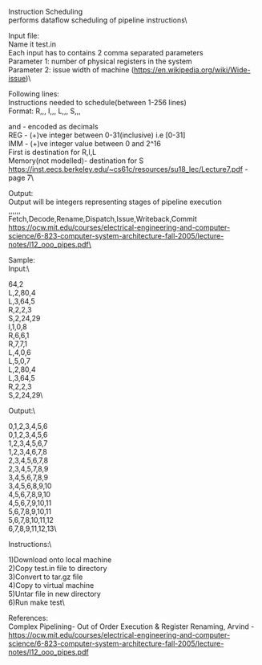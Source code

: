 Instruction Scheduling\
performs dataflow scheduling of pipeline instructions\

Input file:\
Name it test.in\
Each input has to contains 2 comma separated parameters\
Parameter 1: number of physical registers in the system\
Parameter 2: issue width of machine (https://en.wikipedia.org/wiki/Wide-issue)\

Following lines:\
Instructions needed to schedule(between 1-256 lines)\
Format:
  R,<REG>,<REG>,<REG>
  I,<REG>,<REG>,<IMM>
  L,<REG>,<IMM>,<REG>
  S,<REG>,<IMM>,<REG>
  
  <REG> and <IMM> - encoded as decimals\
  REG - (+)ve integer between 0-31(inclusive) i.e [0-31]\
  IMM - (+)ve integer value between 0 and 2^16\
  First <REG> is destination for R,I,L\
  Memory(not modelled)- destination for S\
  https://inst.eecs.berkeley.edu/~cs61c/resources/su18_lec/Lecture7.pdf - page 7\

Output:\
  Output will be integers representing stages of pipeline execution\
  <FE>,<DE>,<RE>,<DI>,<IS>,<WB>,<CO>\
  Fetch,Decode,Rename,Dispatch,Issue,Writeback,Commit\
  https://ocw.mit.edu/courses/electrical-engineering-and-computer-science/6-823-computer-system-architecture-fall-2005/lecture-notes/l12_ooo_pipes.pdf\
  
Sample:\
Input:\

64,2\
L,2,80,4\
L,3,64,5\
R,2,2,3\
S,2,24,29\
I,1,0,8\
R,6,6,1\
R,7,7,1\
L,4,0,6\
L,5,0,7\
L,2,80,4\
L,3,64,5\
R,2,2,3\
S,2,24,29\

Output:\

0,1,2,3,4,5,6\
0,1,2,3,4,5,6\
1,2,3,4,5,6,7\
1,2,3,4,6,7,8\
2,3,4,5,6,7,8\
2,3,4,5,7,8,9\
3,4,5,6,7,8,9\
3,4,5,6,8,9,10\
4,5,6,7,8,9,10\
4,5,6,7,9,10,11\
5,6,7,8,9,10,11\
5,6,7,8,10,11,12\
6,7,8,9,11,12,13\

Instructions:\

1)Download onto local machine\
2)Copy test.in file to directory\
3)Convert to tar.gz file\
4)Copy to virtual machine\
5)Untar file in new directory\
6)Run make test\

References:\
Complex Pipelining- Out of Order Execution & Register Renaming, Arvind - https://ocw.mit.edu/courses/electrical-engineering-and-computer-science/6-823-computer-system-architecture-fall-2005/lecture-notes/l12_ooo_pipes.pdf


  
  
  
  
  
